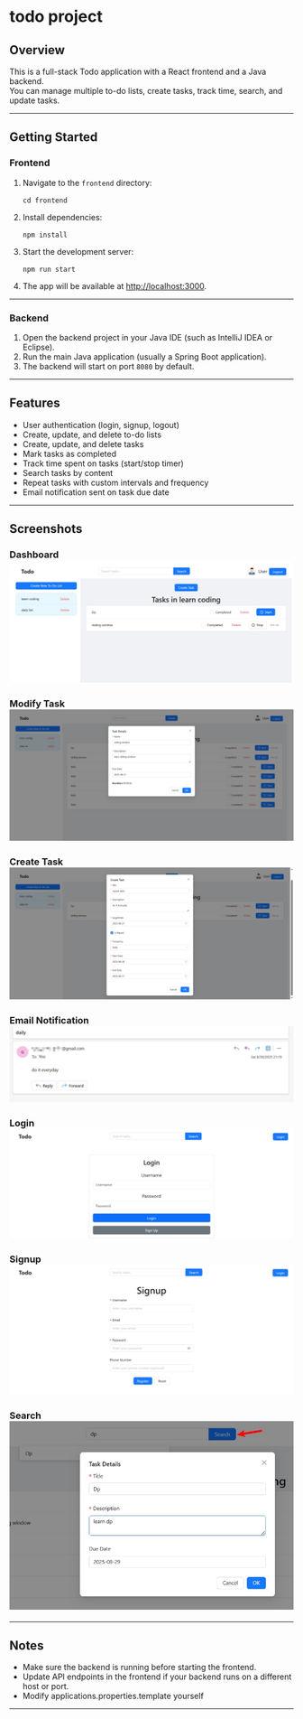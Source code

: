 # todo project

## Overview

This is a full-stack Todo application with a React frontend and a Java backend.  
You can manage multiple to-do lists, create tasks, track time, search, and update tasks.

---

## Getting Started

### Frontend

1. Navigate to the `frontend` directory:
   ```
   cd frontend
   ```
2. Install dependencies:
   ```
   npm install
   ```
3. Start the development server:
   ```
   npm run start
   ```
4. The app will be available at [http://localhost:3000](http://localhost:3000).

---

### Backend

1. Open the backend project in your Java IDE (such as IntelliJ IDEA or Eclipse).
2. Run the main Java application (usually a Spring Boot application).
3. The backend will start on port `8080` by default.

---

## Features

- User authentication (login, signup, logout)
- Create, update, and delete to-do lists
- Create, update, and delete tasks
- Mark tasks as completed
- Track time spent on tasks (start/stop timer)
- Search tasks by content
- Repeat tasks with custom intervals and frequency
- Email notification sent on task due date

---

## Screenshots

### Dashboard![Dashboard](clock_dashboard.jpg)

### Modify Task![Modify Task](modify_task.jpg)

### Create Task![Create Task](create_task.jpg)

### Email Notification![Email Notification](email_notification.jpg)

### Login![Login](login.jpg)

### Signup![Signup](signup.jpg)

### Search![Search](search_feature.jpg)

---

## Notes

- Make sure the backend is running before starting the frontend.
- Update API endpoints in the frontend if your backend runs on a different host or port.
- Modify applications.properties.template yourself

---
